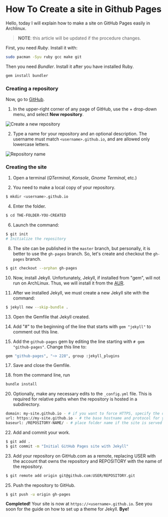# How To Create a site in Github Pages

Hello, today I will explain how to make a site on GitHub Pages easily in Archlinux.
> **NOTE**: this article will be updated if the procedure changes.

First, you need *Ruby*. Install it with:
```sh
sudo pacman -Syu ruby gcc make git
```

Then you need *Bundler*. Install it after you have installed Ruby.
```sh
gem install bundler
```

### Creating a repository

Now, go to [GitHub](https://github.com).
 1. In the upper-right corner of any page of GitHub, use the + drop-down menu, and select **New repository**.

![Create a new repository](https://docs.github.com/assets/cb-31554/mw-1440/images/help/repository/repo-create.webp)

2. Type a name for your repository and an optional description. The username must match `<username>.github.io`, and are allowed only lowercase letters.

![Repository name](https://docs.github.com/assets/cb-48482/mw-1440/images/help/pages/create-repository-name-pages.webp)

### Creating the site

 1. Open a terminal (*QTerminal*, *Konsole*, *Gnome Terminal*, etc.)

 2. You need to make a local copy of your repository.
```sh
$ mkdir <username>.github.io
```

 4. Enter the folder.
```sh
$ cd THE-FOLDER-YOU-CREATED
```

6. Launch the command:
```sh
$ git init
# Initialize the repository
```

8. The site can be published in the `master` branch, but personally, it is better to use the `gh-pages` branch. So, let's create and checkout the `gh-pages` branch.
```sh
$ git checkout --orphan gh-pages
```

10. Now, install Jekyll. Unfortunately, Jekyll, if installed from "gem", will not run on ArchLinux. Thus, we will install it from the [AUR](https://aur.archlinux.org/packages/jekyll).

11. After we installed Jekyll, we must create a new Jekyll site with the command:
```sh
$ jekyll new --skip-bundle .
```

13. Open the Gemfile that Jekyll created.

14. Add "#" to the beginning of the line that starts with `gem "jekyll"` to comment out this line.

15. Add the `github-pages` gem by editing the line starting with `# gem "github-pages"`. Change this line to:
```sh
gem "github-pages", "~> 228", group :jekyll_plugins
```

17. Save and close the Gemfile.

18. from the command line, run
```sh
bundle install
```

20. Optionally, make any necessary edits to the `_config.yml` file. This is required for relative paths when the repository is hosted in a subdirectory.
```sh
domain: my-site.github.io - # if you want to force HTTPS, specify the domain without the http at the start, e.g. example.com
url: https://my-site.github.io - # the base hostname and protocol for your site, e.g. http://example.com`
baseurl: /REPOSITORY-NAME/ - # place folder name if the site is served in a subfolder
```

22. Add and commit your work.
```sh
$ git add .
$ git commit -m "Initial GitHub Pages site with Jekyll"
```

23. Add your repository on GitHub.com as a remote, replacing USER with the account that owns the repository and REPOSITORY with the name of the repository.
```sh
$ git remote add origin git@github.com:USER/REPOSITORY.git
```

25. Push the repository to GitHub.
```sh
$ git push -u origin gh-pages
```

**Completed!** Your site is now at `https://<username>.github.io`.
See you soon for the guide on how to set up a theme for Jekyll. **Bye!**
